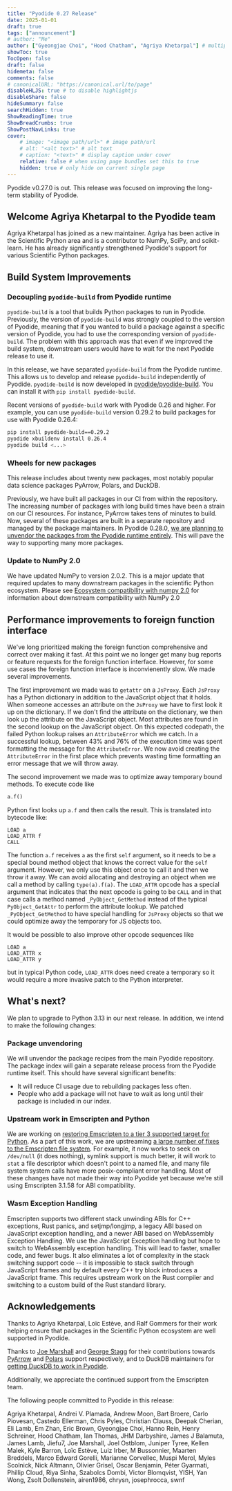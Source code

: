 ```yaml
---
title: "Pyodide 0.27 Release"
date: 2025-01-01
draft: true
tags: ["announcement"]
# author: "Me"
author: ["Gyeongjae Choi", "Hood Chatham", "Agriya Khetarpal"] # multiple authors
showToc: true
TocOpen: false
draft: false
hidemeta: false
comments: false
# canonicalURL: "https://canonical.url/to/page"
disableHLJS: true # to disable highlightjs
disableShare: false
hideSummary: false
searchHidden: true
ShowReadingTime: true
ShowBreadCrumbs: true
ShowPostNavLinks: true
cover:
    # image: "<image path/url>" # image path/url
    # alt: "<alt text>" # alt text
    # caption: "<text>" # display caption under cover
    relative: false # when using page bundles set this to true
    hidden: true # only hide on current single page
---
```


Pyodide v0.27.0 is out. This release was focused on improving the long-term
stability of Pyodide.

## Welcome Agriya Khetarpal to the Pyodide team

Agriya Khetarpal has joined as a new maintainer. Agriya has been active in the
Scientific Python area and is a contributor to NumPy, SciPy, and scikit-learn.
He has already significantly strengthened Pyodide's support for various
Scientific Python packages.

## Build System Improvements

### Decoupling `pyodide-build` from Pyodide runtime

`pyodide-build` is a tool that builds Python packages to run in Pyodide.
Previously, the version of `pyodide-build` was strongly coupled to the version
of Pyodide, meaning that if you wanted to build a package against a specific
version of Pyodide, you had to use the corresponding version of `pyodide-build`.
The problem with this approach was that even if we improved the build system,
downstream users would have to wait for the next Pyodide release to use it.

In this release, we have separated `pyodide-build` from the Pyodide runtime.
This allows us to develop and release `pyodide-build` independently of Pyodide.
`pyodide-build` is now developed in [pyodide/pyodide-build](https://github.com/pyodide/pyodide-build).
You can install it with `pip install pyodide-build`.

Recent versions of `pyodide-build` work with Pyodide 0.26 and higher. For
example, you can use `pyodide-build` version 0.29.2 to build packages for use
with Pyodide 0.26.4:

```bash
pip install pyodide-build==0.29.2
pyodide xbuildenv install 0.26.4
pyodide build <...>
```

### Wheels for new packages

This release includes about twenty new packages, most notably popular data
science packages PyArrow, Polars, and DuckDB.

Previously, we have built all packages in our CI from within the repository. The
increasing number of packages with long build times have been a strain on our CI
resources. For instance, PyArrow takes tens of minutes to build. Now, several of
these packages are built in a separate repository and managed by the package
maintainers. In Pyodide 0.28.0,
[we are planning to unvendor the packages from the Pyodide runtime entirely](https://github.com/pyodide/pyodide/issues/4918).
This will pave the way to supporting many more packages.

### Update to NumPy 2.0

We have updated NumPy to version 2.0.2. This is a major update that required
updates to many downstream packages in the scientific Python ecosystem. Please
see [Ecosystem compatibility with numpy 2.0](https://github.com/numpy/numpy/issues/26191)
for information about downstream compatibility with NumPy 2.0

## Performance improvements to foreign function interface

We've long prioritized making the foreign function comprehensive and correct
over making it fast. At this point we no longer get many bug reports or feature
requests for the foreign function interface. However, for some use cases the
foreign function interface is inconvienently slow. We made several improvements.

The first improvement we made was to `getattr` on a `JsProxy`. Each `JsProxy`
has a Python dictionary in addition to the JavaScript object that it holds. When
someone accesses an attribute on the `JsProxy` we have to first look it up on
the dictionary. If we don't find the attribute on the dictionary, we then look
up the attribute on the JavaScript object. Most attributes are found in the
second lookup on the JavaScript object.  On this expected codepath, the failed
Python lookup raises an `AttributeError` which we catch. In a successful lookup,
between 43% and 76% of the execution time was spent formatting the message for
the `AttributeError`. We now avoid creating the `AttributeError` in the first place
which prevents wasting time formatting an error message that we will throw away.

The second improvement we made was to optimize away temporary bound methods.
To execute code like
```py
a.f()
```
Python first looks up `a.f` and then calls the result. This is translated into
bytecode like:
```
LOAD a
LOAD_ATTR f
CALL
```
The function `a.f` receives `a` as the first `self` argument, so it needs to be
a special bound method object that knows the correct value for the `self`
argument. However, we only use this object once to call it and then we throw it
away. We can avoid allocating and destroying an object when we call a method by
calling `type(a).f(a)`. The `LOAD_ATTR` opcode has a special argument that
indicates that the next opcode is going to be `CALL` and in that case calls a
method named `_PyObject_GetMethod` instead of the typical `PyObject_GetAttr` to
perform the attribute lookup. We patched `_PyObject_GetMethod` to have special
handling for `JsProxy` objects so that we could optimize away the temporary for
JS objects too.

It would be possible to also improve other opcode sequences like
```
LOAD a
LOAD_ATTR x
LOAD_ATTR y
```
but in typical Python code, `LOAD_ATTR` does need create a temporary so it would
require a more invasive patch to the Python interpreter.

## What's next?

We plan to upgrade to Python 3.13 in our next release. In addition, we
intend to make the following changes:

### Package unvendoring

We will unvendor the package recipes from the main Pyodide repository. The
package index will gain a separate release process from the Pyodide runtime
itself. This should have several significant benefits:

* It will reduce CI usage due to rebuilding packages less often.
* People who add a package will not have to wait as long until their package is
  included in our index.

### Upstream work in Emscripten and Python

We are working on
[restoring Emscripten to a tier 3 supported target for Python](https://github.com/python/steering-council/issues/256).
As a part of this work, we are upstreaming
[a large number of fixes to the Emscripten file system](https://github.com/python/cpython/issues/127146).
For example, it now works to seek on `/dev/null` (it
does nothing), symlink support is much better, it will work to `stat` a file
descriptor which doesn't point to a named file, and many file system system
calls have more posix-compliant error handling. Most of these changes have not
made their way into Pyodide yet because we're still using Emscripten 3.1.58 for
ABI compatibility.

### Wasm Exception Handling

Emscripten supports two different stack unwinding ABIs for C++ exceptions, Rust
panics, and setjmp/longjmp, a legacy ABI based on JavaScript exception handling,
and a newer ABI based on WebAssembly Exception Handling. We use the JavaScript
Exception handling but hope to switch to WebAssembly exception handling. This
will lead to faster, smaller code, and fewer bugs. It also eliminates a lot of
complexity in the stack switching support code -- it is impossible to stack
switch through JavaScript frames and by default every C++ try block introduces a
JavaScript frame. This requires upstream work on the Rust compiler and switching
to a custom build of the Rust standard library.


## Acknowledgements

Thanks to Agriya Khetarpal, Loïc Estève, and Ralf Gommers for their work helping
ensure that packages in the Scientific Python ecosystem are well supported in
Pyodide.

Thanks to [Joe Marshall](https://people.cs.nott.ac.uk/pszjm2/about/) and
[George Stagg](https://gws.phd/) for their contributions towards
[PyArrow](https://github.com/apache/arrow/pull/37822) and
[Polars](https://github.com/pola-rs/polars/pull/20383) support respectively, and
to DuckDB maintainers for
[getting DuckDB to work in Pyodide](https://duckdb.org/2024/10/02/pyodide.html).

Additionally, we appreciate the continued support from the Emscripten team.

The following people committed to Pyodide in this release:

Agriya Khetarpal, Andrei V. Plamada, Andrew Moon, Bart Broere, Carlo
Piovesan, Castedo Ellerman, Chris Pyles, Christian Clauss, Deepak Cherian,
Eli Lamb, Em Zhan, Eric Brown, Gyeongjae Choi, Hanno Rein, Henry Schreiner,
Hood Chatham, Ian Thomas, JHM Darbyshire, James J Balamuta, James Lamb,
Jiefu7, Joe Marshall, Joel Ostblom, Juniper Tyree, Kellen Malek,
Kyle Barron, Loïc Estève, Luiz Irber, M Bussonnier, Maarten Breddels,
Marco Edward Gorelli, Marianne Corvellec, Muspi Merol, Myles Scolnick,
Nick Altmann, Olivier Grisel, Oscar Benjamin, Péter Gyarmati, Phillip Cloud,
Riya Sinha, Szabolcs Dombi, Victor Blomqvist, YISH, Yan Wong,
Zsolt Dollenstein, airen1986, chrysn, josephrocca, swnf
